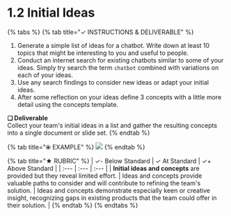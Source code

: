 # 1.2 Initial Ideas

{% tabs %}
{% tab title="✓  INSTRUCTIONS & DELIVERABLE" %}


1. Generate a simple list of ideas for a chatbot. Write down at least 10 topics that might be interesting to you and useful to people.
2. Conduct an internet search for existing chatbots similar to some of your ideas. Simply try search the term `chatbot` combined with variations on each of your ideas.
3. Use any search findings to consider new ideas or adapt your initial ideas.
4. After some reflection on your ideas define 3 concepts with a little more detail using the concepts template.

**❏ Deliverable**  
Collect your team's initial ideas in a list and gather the resulting concepts into a single document or slide set.
{% endtab %}

{% tab title="⦿ EXAMPLE" %}
![](https://github.com/idewcomputing/project-chatbot-health/tree/05b79c907d317e02f09936002944a0bfdfbffd18/.gitbook/assets/competitiveanalysisexample.png)
{% endtab %}

{% tab title="★  RUBRIC" %}
| ✓-  Below Standard | ✓  At Standard | ✓+  Above Standard |
| :--- | :--- | :--- |
| **Initial ideas and concepts** are provided but they reveal limited effort. | Ideas and concepts provide valuable paths to consider and will contribute to refining the team's solution. | Ideas and concepts demonstrate especially keen or creative insight, recognizing gaps in existing products that the team could offer in their solution. |
{% endtab %}
{% endtabs %}

